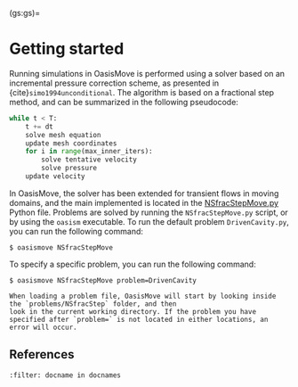 (gs:gs)=

# Getting started

Running simulations in OasisMove is performed using a solver based on an incremental pressure correction scheme, as
presented in {cite}`simo1994unconditional`. The algorithm is based on a fractional step method, and can be summarized in
the following pseudocode:

```python
while t < T:
    t += dt
    solve mesh equation
    update mesh coordinates
    for i in range(max_inner_iters):
        solve tentative velocity
        solve pressure
    update velocity
```

In OasisMove, the solver has been extended for transient flows in moving domains, and the main implemented is located in
the [NSfracStepMove.py](https://github.com/KVSlab/OasisMove/blob/main/src/oasismove/NSfracStepMove.py) Python file.
Problems are solved by running the ``NSfracStepMove.py`` script, or by using the `oasism` executable. To run the default
problem `DrivenCavity.py`, you can run the following command:

``` console
$ oasismove NSfracStepMove 
```

To specify a specific problem, you can run the following command:

``` console
$ oasismove NSfracStepMove problem=DrivenCavity 
```

```{note}
When loading a problem file, OasisMove will start by looking inside the `problems/NSfracStep` folder, and then
look in the current working directory. If the problem you have specified after `problem=` is not located in either locations, an error will occur.
```

## References

```{bibliography} references.bib
:filter: docname in docnames
```
